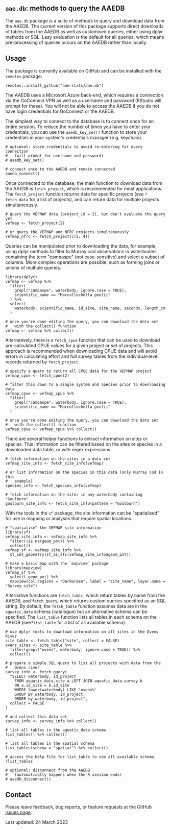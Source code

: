 ## `aae.db`: methods to query the AAEDB

The `aae.db` package is a suite of methods to query and download data from the AAEDB. The current version of this package supports direct downloads of tables from the AAEDB as well as customised queries, either using dplyr methods or SQL. Lazy evaluation is the default for all queries, which means pre-processing of queries occurs on the AAEDB rather than locally.


## Usage

The package is currently available on GitHub and can be installed with the `remotes` package:

```
remotes::install_github("aae-stats/aae.db")
```


The AAEDB uses a Microsoft Azure back-end, which requires a connection via the GoConnect VPN as well as a username and password (RStudio will prompt for these). You will not be able to access the AAEDB if you do not have login credentials for GoConnect or the AAEDB.

The simplest way to connect to the database is to connect once for an entire session. To reduce the number of times you have to enter your credentials, you can use the `aaedb_key_set()` function to store your credentials in your system's credentials manager (e.g. keychain).

```
# optional: store credentials to avoid re-entering for every connection
#   (will prompt for username and password)
# aaedb_key_set()

# connect once to the AAEDB and remain connected
aaedb_connect()
```


Once connected to the database, the main function to download data from the AAEDB is `fetch_project`, which is recommended for most applications. The `fetch_project` function returns data for specific projects (see `?fetch_data` for a list of projects), and can return data for multiple projects simultaneously.

```
# query the VEFMAP data (project_id = 2), but don't evaluate the query yet
vefmap <- fetch_project(2)

# or query the VEFMAP and NFRC projects simultaneously
vefmap_nfrc <- fetch_project(c(2, 4))
```


Queries can be manipulated prior to downloading the data, for example, using dplyr methods to filter to Murray cod observations in waterbodies containing the term "campaspe" (not case-sensitive) and select a subset of columns. More complex operations are possible, such as forming joins or unions of multiple queries.

```
library(dplyr)
vefmap <- vefmap %>%
  filter(
    grepl("campaspe", waterbody, ignore.case = TRUE),
    scientific_name == "Maccullochella peelii"
  ) %>%
  select(
    waterbody, scientific_name, id_site, site_name, seconds, length_cm
  )
  
# once you're done editing the query, you can download the data set
#   with the collect() function
vefmap <- vefmap %>% collect()
```


Alternatively, there is a `fetch_cpue` function that can be used to download pre-calculated CPUE values for a given project or set of projects. This approach is recommended when downloading CPUE data and will avoid errors in calculating effort and full survey tables from the individual-level records returned by `fetch_project`.

```
# specify a query to return all CPUE data for the VEFMAP project
vefmap_cpue <- fetch_cpue(2)

# filter this down to a single system and species prior to downloading data
vefmap_cpue <- vefmap_cpue %>%
  filter(
    grepl("campaspe", waterbody, ignore.case = TRUE),
    scientific_name == "Maccullochella peelii"
  )
  
# once you're done editing the query, you can download the data set
#   with the collect() function
vefmap_cpue <- vefmap_cpue %>% collect()
```


There are several helper functions to extract information on sites or species. This information can be filtered based on the sites or species in a downloaded data table, or with regex expressions.

```
# fetch information on the sites in a data set
vefmap_site_info <- fetch_site_info(vefmap)

# or list information on the species in this data (only Murray cod in this
#   example)
species_info <- fetch_species_info(vefmap)

# fetch information on the sites in any waterbody containing "Goulburn" 
goulburn_site_info <- fetch_site_info(pattern = "Goulburn")
```


With the tools in the `sf` package, the site information can be "spatialised" for use in mapping or analyses that require spatial locations.

```
# "spatialise" the VEFMAP site information
library(sf)
vefmap_site_info <- vefmap_site_info %>%
  filter(!is.na(geom_pnt)) %>%
  collect()
vefmap_sf <- vefmap_site_info %>%
  st_set_geometry(st_as_sfc(vefmap_site_info$geom_pnt))
  
# make a basic map with the `mapview` package
library(mapview)
vefmap_sf %>%
  select(-geom_pnt) %>%
  mapview(col.regions = "DarkGreen", label = "site_name", layer.name = "Survey site")
```


Alternative functions are `fetch_table`, which return tables by name from the AAEDB, and `fetch_query`, which returns custom queries specified as an SQL string. By default, the `fetch_table` function assumes data are in the `aquatic.data` schema (catalogue) but an alternative schema can be specified. The `list_table` function lists all tables in each schema on the AAEDB (see`?list_table` for a list of all available schema).

```
# use dplyr tools to download information on all sites in the Ovens River
site_table <- fetch_table("site", collect = FALSE)
ovens_sites <- site_table %>%
  filter(grepl("ovens", waterbody, ignore.case = TRUE)) %>%
  collect()

# prepare a simple SQL query to list all projects with data from the
#   Ovens river
survey_info <- fetch_query(
  "SELECT waterbody, id_project
    FROM aquatic_data.site a LEFT JOIN aquatic_data.survey b
    ON a.id_site = b.id_site
    WHERE lower(waterbody) LIKE 'ovens%'
    GROUP BY waterbody, id_project
    ORDER by waterbody, id_project",
  collect = FALSE
)

# and collect this data set
survey_info <- survey_info %>% collect()

# list all tables in the aquatic_data schema
list_tables() %>% collect()

# list all tables in the spatial schema
list_tables(schema = "spatial") %>% collect()

# access the help file for list_table to see all available schema
?list_tables

# optional: disconnect from the AAEDB
#   (automatically happens when the R session ends)
# aaedb_disconnect()
```


## Contact

Please leave feedback, bug reports, or feature requests at the GitHub [issues page](https://github.com/aae-stats/aae.db/issues).

Last updated: 24 March 2023 

